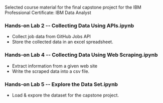 Selected course material for the final capstone project for the IBM Professional Certificate: IBM Data Analyst

### Hands-on Lab 2 -- Collecting Data Using APIs.ipynb
- Collect job data from GitHub Jobs API
- Store the collected data in an excel spreadsheet.

### Hands-on Lab 4 -- Collecting Data Using Web Scraping.ipynb
- Extract information from a given web site
- Write the scraped data into a csv file.

### Hands-on Lab 5 -- Explore the Data Set.ipynb
- Load & expore the dataset for the capstone project.
